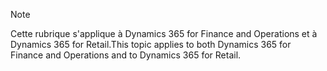 > [!NOTE]
> <span data-ttu-id="42615-101">Cette rubrique s'applique à Dynamics 365 for Finance and Operations et à Dynamics 365 for Retail.</span><span class="sxs-lookup"><span data-stu-id="42615-101">This topic applies to both Dynamics 365 for Finance and Operations and to Dynamics 365 for Retail.</span></span> 